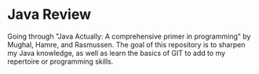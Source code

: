 # Java Review
Going through "Java Actually: A comprehensive primer in programming" by Mughal, Hamre, and Rasmussen. The goal of this repository is to sharpen my Java knowledge, as well as learn the basics of GIT to add to my repertoire or programming skills.

